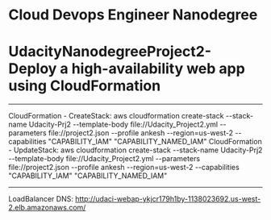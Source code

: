 # Cloud Devops Engineer Nanodegree
# UdacityNanodegreeProject2- Deploy a high-availability web app using CloudFormation
************************************************************************************
CloudFormation - CreateStack: aws cloudformation create-stack --stack-name Udacity-Prj2 --template-body file://Udacity_Project2.yml  --parameters file://project2.json --profile ankesh  --region=us-west-2 --capabilities "CAPABILITY_IAM" "CAPABILITY_NAMED_IAM" 
CloudFormation - UpdateStack: aws cloudformation create-stack --stack-name Udacity-Prj2 --template-body file://Udacity_Project2.yml  --parameters file://project2.json --profile ankesh  --region=us-west-2 --capabilities "CAPABILITY_IAM" "CAPABILITY_NAMED_IAM" 
*************************************************************************************
LoadBalancer DNS: http://udaci-webap-ykjcr179h1by-1138023692.us-west-2.elb.amazonaws.com/ 







